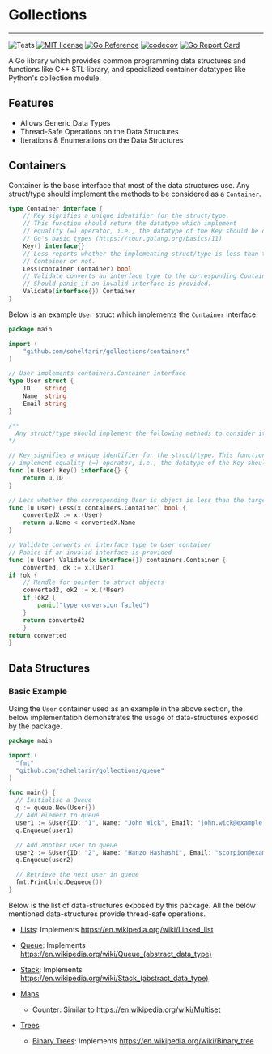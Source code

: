 # Gollections

---

![Tests](https://github.com/soheltarir/gollections/actions/workflows/unittest.yml/badge.svg)
[![MIT license](https://img.shields.io/badge/license-MIT-brightgreen.svg)](https://opensource.org/licenses/MIT)
[![Go Reference](https://pkg.go.dev/badge/github.com/soheltarir/gollections.svg)](https://pkg.go.dev/github.com/soheltarir/gollections)
[![codecov](https://codecov.io/gh/soheltarir/gollections/branch/main/graph/badge.svg?token=PXG4PEEHSJ)](https://codecov.io/gh/soheltarir/gollections)
[![Go Report Card](https://goreportcard.com/badge/github.com/soheltarir/gollections)](https://goreportcard.com/report/github.com/soheltarir/gollections)



A Go library which provides common programming data structures and functions like C++ STL library, and specialized container datatypes like Python's collection module.

## Features

- Allows Generic Data Types
- Thread-Safe Operations on the Data Structures
- Iterations & Enumerations on the Data Structures


## Containers

Container is the base interface that most of the data structures use. 
Any struct/type should implement the methods to be considered as a `Container`.
```go
type Container interface {
	// Key signifies a unique identifier for the struct/type. 
	// This function should return the datatype which implement 
	// equality (=) operator, i.e., the datatype of the Key should be one of 
	// Go's basic types (https://tour.golang.org/basics/11)
	Key() interface{}
	// Less reports whether the implementing struct/type is less than the target 
	// Container or not.
	Less(container Container) bool
	// Validate converts an interface type to the corresponding Container. 
	// Should panic if an invalid interface is provided.
	Validate(interface{}) Container
}
```
Below is an example `User` struct which implements the `Container` interface.
```go
package main

import (
    "github.com/soheltarir/gollections/containers"
)

// User implements containers.Container interface
type User struct {
    ID    string
    Name  string
    Email string
}

/**
  Any struct/type should implement the following methods to consider it a `Container`.
*/

// Key signifies a unique identifier for the struct/type. This function should return the datatype which
// implement equality (=) operator, i.e., the datatype of the Key should be one of Go's basic types (https://tour.golang.org/basics/11)
func (u User) Key() interface{} {
    return u.ID
}

// Less whether the corresponding User is object is less than the target User
func (u User) Less(x containers.Container) bool {
    convertedX := x.(User)
    return u.Name < convertedX.Name
}

// Validate converts an interface type to User container
// Panics if an invalid interface is provided
func (u User) Validate(x interface{}) containers.Container {
    converted, ok := x.(User)
if !ok {
    // Handle for pointer to struct objects
    converted2, ok2 := x.(*User)
    if !ok2 {
        panic("type conversion failed")
    }
    return converted2
    }
return converted
}
```

## Data Structures

### Basic Example

Using the `User` container used as an example in the above section, the below implementation demonstrates the usage of
data-structures exposed by the package.

```go
package main

import (
  "fmt"
  "github.com/soheltarir/gollections/queue"
)

func main() {
  // Initialise a Queue
  q := queue.New(User{})
  // Add element to queue
  user1 := &User{ID: "1", Name: "John Wick", Email: "john.wick@example.com"}
  q.Enqueue(user1)

  // Add another user to queue
  user2 := &User{ID: "2", Name: "Hanzo Hashashi", Email: "scorpion@example.com"}
  q.Enqueue(user2)

  // Retrieve the next user in queue
  fmt.Println(q.Dequeue())
}
```
Below is the list of data-structures exposed by this package. All the below mentioned data-structures provide
thread-safe operations.

- [Lists](https://pkg.go.dev/github.com/soheltarir/gollections/lists): Implements https://en.wikipedia.org/wiki/Linked_list
- [Queue](https://pkg.go.dev/github.com/soheltarir/gollections/queue): Implements https://en.wikipedia.org/wiki/Queue_(abstract_data_type)
- [Stack](https://pkg.go.dev/github.com/soheltarir/gollections/stack): Implements https://en.wikipedia.org/wiki/Stack_(abstract_data_type)
- [Maps](https://pkg.go.dev/github.com/soheltarir/gollections/maps)
    
    - [Counter](https://pkg.go.dev/github.com/soheltarir/gollections/maps/counter): Similar to https://en.wikipedia.org/wiki/Multiset
  
- [Trees](https://pkg.go.dev/github.com/soheltarir/gollections/trees)

    - [Binary Trees](https://pkg.go.dev/github.com/soheltarir/gollections/trees/binarytrees): Implements https://en.wikipedia.org/wiki/Binary_tree
